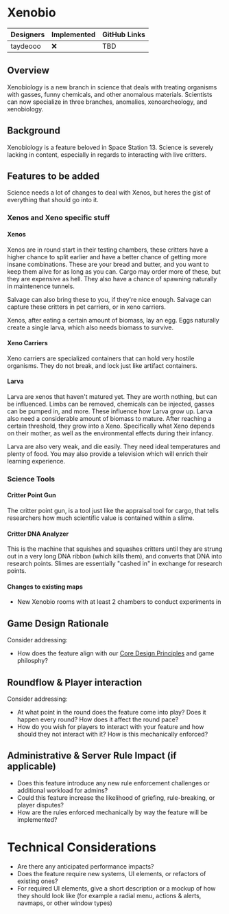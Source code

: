 # Xenobio

| Designers | Implemented | GitHub Links |
|---|---|---|
| taydeooo | :x: | TBD |

## Overview

Xenobiology is a new branch in science that deals with treating organisms with gasses, funny chemicals, and other anomalous materials. Scientists can now specialize in three branches, anomalies, xenoarcheology, and xenobiology.

## Background

Xenobiology is a feature beloved in Space Station 13. Science is severely lacking in content, especially in regards to interacting with live critters.

## Features to be added

Science needs a lot of changes to deal with Xenos, but heres the gist of everything that should go into it.

### Xenos and Xeno specific stuff

#### Xenos

Xenos are in round start in their testing chambers, these critters have a higher chance to split earlier and have a better chance of getting more insane combinations. These are your bread and butter, and you want to keep them alive for as long as you can. Cargo may order more of these, but they are expensive as hell. They also have a chance of spawning naturally in maintenence tunnels.

Salvage can also bring these to you, if they're nice enough. Salvage can capture these critters in pet carriers, or in xeno carriers.

Xenos, after eating a certain amount of biomass, lay an egg. Eggs naturally create a single larva, which also needs biomass to survive.

#### Xeno Carriers

Xeno carriers are specialized containers that can hold very hostile organisms. They do not break, and lock just like artifact containers.

#### Larva

Larva are xenos that haven't matured yet. They are worth nothing, but can be influenced. Limbs can be removed, chemicals can be injected, gasses can be pumped in, and more. These influence how Larva grow up. Larva also need a considerable amount of biomass to mature. After reaching a certain threshold, they grow into a Xeno. Specifically what Xeno depends on their mother, as well as the environmental effects during their infancy.

Larva are also very weak, and die easily. They need ideal temperatures and plenty of food. You may also provide a television which will enrich their learning experience.

### Science Tools

#### Critter Point Gun

The critter point gun, is a tool just like the appraisal tool for cargo, that tells researchers how much scientific value is contained within a slime.

#### Critter DNA Analyzer

This is the machine that squishes and squashes critters until they are strung out in a very long DNA ribbon (which kills them), and converts that DNA into research points. Slimes are essentially "cashed in" in exchange for research points.

#### Changes to existing maps

* New Xenobio rooms with at least 2 chambers to conduct experiments in

## Game Design Rationale

Consider addressing:
- How does the feature align with our [Core Design Principles](../design/design-principles.md) and game philosphy?

## Roundflow & Player interaction

Consider addressing:
- At what point in the round does the feature come into play? Does it happen every round? How does it affect the round pace?
- How do you wish for players to interact with your feature and how should they not interact with it? How is this mechanically enforced?

## Administrative & Server Rule Impact (if applicable)

- Does this feature introduce any new rule enforcement challenges or additional workload for admins?
- Could this feature increase the likelihood of griefing, rule-breaking, or player disputes?
- How are the rules enforced mechanically by way the feature will be implemented?

# Technical Considerations

- Are there any anticipated performance impacts?
- Does the feature require new systems, UI elements, or refactors of existing ones?
- For required UI elements, give a short description or a mockup of how they should look like (for example a radial menu, actions & alerts, navmaps, or other window types)